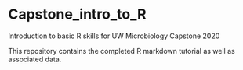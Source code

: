 # Capstone_intro_to_R
Introduction to basic R skills for UW Microbiology Capstone 2020

This repository contains the completed R markdown tutorial as well as associated data. 

